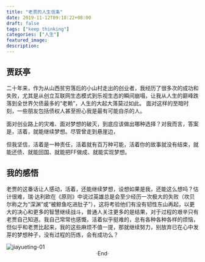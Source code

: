 ```yaml
---
title: "老贾的人生信条"
date: 2019-11-12T09:18:22+08:00
draft: false
tags: ["keep thinking"]
categories: ["人生"]
featured_image: 
description: 
---
```


## 贾跃亭

二十年来，作为从山西贫穷落后的小山村走出的创业者，我经历了很多次的成功和失败，尤其是从创立互联网生态模式到乐视生态的瞬间崩塌，让我从人生的巅峰跌落到全世界欠债最多的“老赖”，人生的大起大落莫过如此。 面对这样的至暗时刻，一些朋友包括债权人甚至担心我是最有可能自杀的人。

面对创业路上的灾难、面对梦想的破灭，到底应该做出哪种选择？对我而言，答案是，活着，就能继续梦想。尽管曾走到悬崖边，

但我坚信，活着是一种责任，活着就有百万种可能，活着你的故事就没有结束，就能还债、就能回国、就能把FF做成、就能实现梦想。

## 我的感悟

老贾的这番话让人感动，活着，还能继续梦想，设想如果是我，还能这么想吗？估计很难，瑞·达利欧在《原则》中说过英雄总是会至少经历一次极大的失败（坎贝尔称之为“深渊”或“被鲸鱼吃进肚子”），这将考验他们有没有韧性东山再起，以更大的决心和更多的智慧继续战斗，普通人关注更多的是结果，对于过程的艰辛只有老贾自己知道。我自己常常也感慨，活着似乎挺难的，总有各种各种各样的烦恼，但似乎和老贾比起来，我的这些麻烦不值一提，那就继续努力，别放弃已在心中发芽的梦想种子，没有过程的历炼，会有成功么？

<img alt="jiayueting-01" src="https://rudyarchitect.github.io/blog-images/life/life_jiayueting-01.jpg">

<br>

<center>  ·End·  </center>